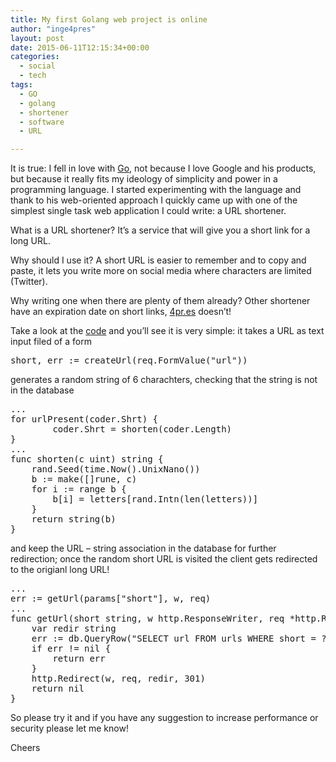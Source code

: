 ```yaml
---
title: My first Golang web project is online
author: "inge4pres"
layout: post
date: 2015-06-11T12:15:34+00:00
categories:
  - social
  - tech
tags:
  - GO
  - golang
  - shortener
  - software
  - URL

---
```

It is true: I fell in love with <a href="http://golang.org" target="_blank">Go</a>, not because I love Google and his products, but because it really fits my ideology of simplicity and power in a programming language. I started experimenting with the language and thank to his web-oriented approach I quickly came up with one of the simplest single task web application I could write: a URL shortener.

What is a URL shortener? It&#8217;s a service that will give you a short link for a long URL.

Why should I use it? A short URL is easier to remember and to copy and paste, it lets you write more on social media where characters are limited (Twitter).

Why writing one when there are plenty of them already? Other shortener have an expiration date on short links, <a href="http://4pr.es" target="_blank">4pr.es</a> doesn&#8217;t!

Take a look at the <a href="http://4pr.es/rwfiwK" target="_blank">code</a> and you&#8217;ll see it is very simple: it takes a URL as text input filed of a form

<pre><span class="pl-smi">short</span>, <span class="pl-smi">err</span> <span class="pl-k">:=</span> <span class="pl-c1">createUrl</span>(req.<span class="pl-c1">FormValue</span>(<span class="pl-s"><span class="pl-pds">"</span>url<span class="pl-pds">"</span></span>))
</pre>

generates a random string of 6 charachters, checking that the string is not in the database

<pre>...
for urlPresent(coder.Shrt) {
        coder.Shrt = shorten(coder.Length)
}
...
func shorten(c uint) string {
    rand.Seed(time.Now().UnixNano())
    b := make([]rune, c)
    for i := range b {
        b[i] = letters[rand.Intn(len(letters))]
    }
    return string(b)
}</pre>

and keep the URL &#8211; string association in the database for further redirection; once the random short URL is visited the client gets redirected to the origianl long URL!

<pre>...
err := getUrl(params["short"], w, req)
...
func getUrl(short string, w http.ResponseWriter, req *http.Request) error {
    var redir string
    err := db.QueryRow("SELECT url FROM urls WHERE short = ?", short).Scan(&redir)
    if err != nil {
        return err
    }
    http.Redirect(w, req, redir, 301)
    return nil
}</pre>

So please try it and if you have any suggestion to increase performance or security please let me know!

Cheers

&nbsp;

&nbsp;
